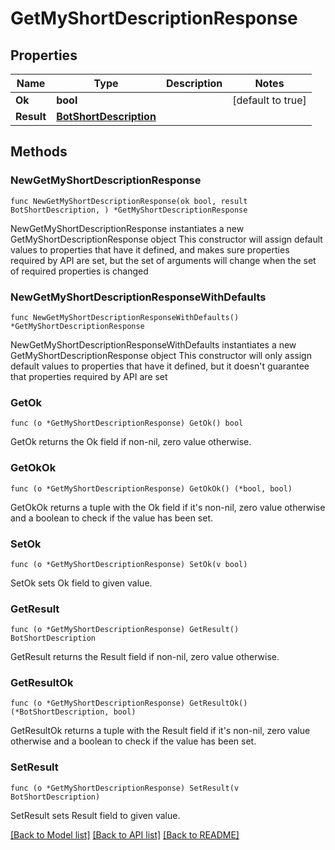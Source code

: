 # GetMyShortDescriptionResponse

## Properties

Name | Type | Description | Notes
------------ | ------------- | ------------- | -------------
**Ok** | **bool** |  | [default to true]
**Result** | [**BotShortDescription**](BotShortDescription.md) |  | 

## Methods

### NewGetMyShortDescriptionResponse

`func NewGetMyShortDescriptionResponse(ok bool, result BotShortDescription, ) *GetMyShortDescriptionResponse`

NewGetMyShortDescriptionResponse instantiates a new GetMyShortDescriptionResponse object
This constructor will assign default values to properties that have it defined,
and makes sure properties required by API are set, but the set of arguments
will change when the set of required properties is changed

### NewGetMyShortDescriptionResponseWithDefaults

`func NewGetMyShortDescriptionResponseWithDefaults() *GetMyShortDescriptionResponse`

NewGetMyShortDescriptionResponseWithDefaults instantiates a new GetMyShortDescriptionResponse object
This constructor will only assign default values to properties that have it defined,
but it doesn't guarantee that properties required by API are set

### GetOk

`func (o *GetMyShortDescriptionResponse) GetOk() bool`

GetOk returns the Ok field if non-nil, zero value otherwise.

### GetOkOk

`func (o *GetMyShortDescriptionResponse) GetOkOk() (*bool, bool)`

GetOkOk returns a tuple with the Ok field if it's non-nil, zero value otherwise
and a boolean to check if the value has been set.

### SetOk

`func (o *GetMyShortDescriptionResponse) SetOk(v bool)`

SetOk sets Ok field to given value.


### GetResult

`func (o *GetMyShortDescriptionResponse) GetResult() BotShortDescription`

GetResult returns the Result field if non-nil, zero value otherwise.

### GetResultOk

`func (o *GetMyShortDescriptionResponse) GetResultOk() (*BotShortDescription, bool)`

GetResultOk returns a tuple with the Result field if it's non-nil, zero value otherwise
and a boolean to check if the value has been set.

### SetResult

`func (o *GetMyShortDescriptionResponse) SetResult(v BotShortDescription)`

SetResult sets Result field to given value.



[[Back to Model list]](../README.md#documentation-for-models) [[Back to API list]](../README.md#documentation-for-api-endpoints) [[Back to README]](../README.md)


